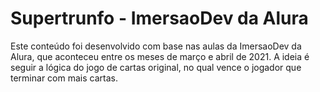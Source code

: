 # Supertrunfo - ImersaoDev da Alura

Este conteúdo foi desenvolvido com base nas aulas da ImersaoDev da Alura, que aconteceu entre os meses de março e abril de 2021.
A ideia é seguir a lógica do jogo de cartas original, no qual vence o jogador que terminar com mais cartas.
